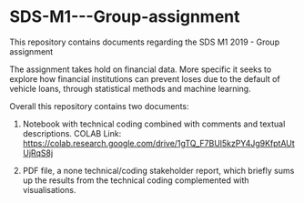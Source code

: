 # SDS-M1---Group-assignment
This repository contains documents regarding the SDS M1 2019  - Group assignment

The assignment takes hold on financial data. More specific it seeks to explore how financial institutions can prevent loses due to the default of vehicle loans, through statistical methods and machine learning. 

Overall this repository contains two documents:

1. Notebook with technical coding combined with comments and textual descriptions.
COLAB Link: https://colab.research.google.com/drive/1gTQ_F7BUl5kzPY4Jg9KfptAUtUjRqS8j

2. PDF file, a none technical/coding stakeholder report, which briefly sums up the results from the technical coding    complemented with visualisations. 
